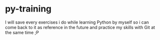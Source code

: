 # py-training
I will save every exercises i do while learning Python by myself so i can come back to it as reference in the future and practice my skills with Git at the same time ;P 
